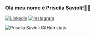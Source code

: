 ### Olá meu nome é Priscila Savioli!👩‍💻

[![Linkedin](https://img.shields.io/badge/LinkedIn-0077B5?style=for-the-badge&logo=linkedin&logoColor=white)](https://www.linkedin.com/in/priscila-savioli-784b5aa0/)
[![Instagram](https://img.shields.io/badge/Instagram-E4405F?style=for-the-badge&logo=instagram&logoColor=white)](https://www.instagram.com/saviolipri/?utm_source=qr&igshid=MzNlNGNkZWQ4Mg%3D%3D)

![Priscila Savioli GitHub stats](https://github-readme-stats.vercel.app/api?username=saviolipri&show_icons=true&theme=radical)
